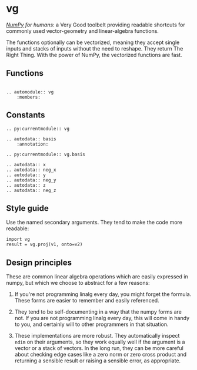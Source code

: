 vg
==

_[NumPy][] for humans_: a Very Good toolbelt providing readable shortcuts for
commonly used vector-geometry and linear-algebra functions.

The functions optionally can be vectorized, meaning they accept single inputs
and stacks of inputs without the need to reshape. They return The Right Thing.
With the power of NumPy, the vectorized functions are fast.

[numpy]: https://www.numpy.org/


Functions
---------

```eval_rst

.. automodule:: vg
    :members:

```


Constants
---------

```eval_rst
.. py:currentmodule:: vg

.. autodata:: basis
    :annotation:

.. py:currentmodule:: vg.basis

.. autodata:: x
.. autodata:: neg_x
.. autodata:: y
.. autodata:: neg_y
.. autodata:: z
.. autodata:: neg_z

```


Style guide
-----------

Use the named secondary arguments. They tend to make the code more readable:

    import vg
    result = vg.proj(v1, onto=v2)


Design principles
-----------------

These are common linear algebra operations which are easily expressed in
numpy, but which we choose to abstract for a few reasons:

1. If you're not programming linalg every day, you might forget the formula.
   These forms are easier to remember and easily referenced.

2. They tend to be self-documenting in a way that the numpy forms are not.
   If you are not programming linalg every day, this will come in handy to
   you, and certainly will to other programmers in that situation.

3. These implementations are more robust. They automatically inspect `ndim`
   on their arguments, so they work equally well if the argument is a vector
   or a stack of vectors. In the long run, they can be more careful about
   checking edge cases like a zero norm or zero cross product and returning
   a sensible result or raising a sensible error, as appropriate.
